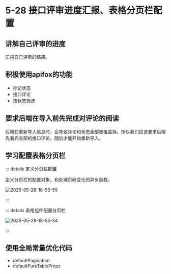 # 5-28 接口评审进度汇报、表格分页栏配置

## 讲解自己评审的进度

汇报自己评审的结果。

## 积极使用apifox的功能

- 标记状态
- 接口评论
- 按状态筛选

## 要求后端在导入前先完成对评论的阅读

后端在重新导入信息时，会导致评论和状态全部被覆盖掉。所以我们应该要求后端先看完全部的接口评论，随后才能开始重新导入。

## 学习配置表格分页栏

::: details 定义分页栏配置

定义分页栏的配置对象，和处理页码变化的异步函数。

![2025-05-28-18-53-55](https://s2.loli.net/2025/05/28/YEpgWF3oZzTsaQq.png)

:::

::: details 表格组件配置分页栏

![2025-05-28-18-55-34](https://s2.loli.net/2025/05/28/HLlvCbdxUpMAs5c.png)

:::

## 使用全局常量优化代码

- defaultPagination
- defaultPureTableProps
